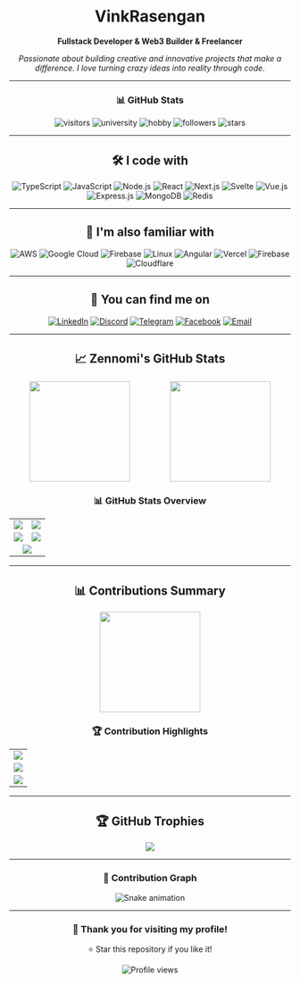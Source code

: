 <div align="center">

# VinkRasengan

**Fullstack Developer & Web3 Builder & Freelancer**

*Passionate about building creative and innovative projects that make a difference. I love turning crazy ideas into reality through code.*

---

### 📊 GitHub Stats

![visitors](https://visitor-badge.laobi.icu/badge?page_id=zennomi.zennomi&style=flat-square&color=0080ff)
![university](https://img.shields.io/badge/university-UWU-red?style=flat-square)
![hobby](https://img.shields.io/badge/hobby-Japanese%20Culture-green?style=flat-square)
![followers](https://img.shields.io/github/followers/zennomi?label=Follow&style=flat-square&color=blue&logo=github)
![stars](https://img.shields.io/github/stars/zennomi?label=Stars&style=flat-square&color=yellow&logo=github)

</div>

---

<div align="center">

## 🛠️ I code with

![TypeScript](https://img.shields.io/badge/-TypeScript-007ACC?style=for-the-badge&logo=typescript&logoColor=white)
![JavaScript](https://img.shields.io/badge/-JavaScript-F7DF1E?style=for-the-badge&logo=javascript&logoColor=black)
![Node.js](https://img.shields.io/badge/-Node.js-339933?style=for-the-badge&logo=node.js&logoColor=white)
![React](https://img.shields.io/badge/-React-61DAFB?style=for-the-badge&logo=react&logoColor=black)
![Next.js](https://img.shields.io/badge/-Next.js-000000?style=for-the-badge&logo=next.js&logoColor=white)
![Svelte](https://img.shields.io/badge/-Svelte-FF3E00?style=for-the-badge&logo=svelte&logoColor=white)
![Vue.js](https://img.shields.io/badge/-Vue.js-4FC08D?style=for-the-badge&logo=vue.js&logoColor=white)
![Express.js](https://img.shields.io/badge/-Express.js-000000?style=for-the-badge&logo=express&logoColor=white)
![MongoDB](https://img.shields.io/badge/-MongoDB-47A248?style=for-the-badge&logo=mongodb&logoColor=white)
![Redis](https://img.shields.io/badge/-Redis-DC382D?style=for-the-badge&logo=redis&logoColor=white)

</div>

---

<div align="center">

## 🌟 I'm also familiar with

![AWS](https://img.shields.io/badge/-AWS-232F3E?style=for-the-badge&logo=amazon-aws&logoColor=white)
![Google Cloud](https://img.shields.io/badge/-Google%20Cloud-4285F4?style=for-the-badge&logo=google-cloud&logoColor=white)
![Firebase](https://img.shields.io/badge/-Firebase-FFCA28?style=for-the-badge&logo=firebase&logoColor=black)
![Linux](https://img.shields.io/badge/-Linux-FCC624?style=for-the-badge&logo=linux&logoColor=black)
![Angular](https://img.shields.io/badge/-Angular-DD0031?style=for-the-badge&logo=angular&logoColor=white)
![Vercel](https://img.shields.io/badge/-Vercel-000000?style=for-the-badge&logo=vercel&logoColor=white)
![Firebase](https://img.shields.io/badge/-Firebase-FFCA28?style=for-the-badge&logo=firebase&logoColor=black)
![Cloudflare](https://img.shields.io/badge/-Cloudflare-F38020?style=for-the-badge&logo=cloudflare&logoColor=white)

</div>

---

<div align="center">

## 🔗 You can find me on

[![LinkedIn](https://img.shields.io/badge/-LinkedIn-0077B5?style=for-the-badge&logo=linkedin&logoColor=white)](https://linkedin.com/in/zennomi)
[![Discord](https://img.shields.io/badge/-Discord-7289DA?style=for-the-badge&logo=discord&logoColor=white)](https://discord.gg/zennomi)
[![Telegram](https://img.shields.io/badge/-Telegram-0088CC?style=for-the-badge&logo=telegram&logoColor=white)](https://t.me/zennomi)
[![Facebook](https://img.shields.io/badge/-Facebook-1877F2?style=for-the-badge&logo=facebook&logoColor=white)](https://www.facebook.com/ghscp/)
[![Email](https://img.shields.io/badge/-Email-D14836?style=for-the-badge&logo=gmail&logoColor=white)](mailto:zennomi@example.com)

</div>

---

<div align="center">

## 📈 Zennomi's GitHub Stats

<div style="display: flex; justify-content: space-around; margin: 20px 0;">

<img height="180em" src="https://github-readme-stats.vercel.app/api?username=zennomi&show_icons=true&theme=tokyonight&include_all_commits=true&count_private=true"/>

<img height="180em" src="https://github-readme-stats.vercel.app/api/top-langs/?username=zennomi&layout=compact&langs_count=8&theme=tokyonight"/>

</div>

### 📊 GitHub Stats Overview

<table align="center">
  <tr>
    <td align="center">
      <img src="https://img.shields.io/badge/⭐%20Total%20Stars%20Earned-348-yellow?style=for-the-badge"/>
    </td>
    <td align="center">
      <img src="https://img.shields.io/badge/📝%20Total%20Commits-1.5k-blue?style=for-the-badge"/>
    </td>
  </tr>
  <tr>
    <td align="center">
      <img src="https://img.shields.io/badge/🔀%20Total%20PRs-45-green?style=for-the-badge"/>
    </td>
    <td align="center">
      <img src="https://img.shields.io/badge/🐛%20Total%20Issues-7-red?style=for-the-badge"/>
    </td>
  </tr>
  <tr>
    <td align="center" colspan="2">
      <img src="https://img.shields.io/badge/🎯%20Contributed%20to%20(last%20year)-1-purple?style=for-the-badge"/>
    </td>
  </tr>
</table>

</div>

---

<div align="center">

## 📊 Contributions Summary

<img height="180em" src="https://github-readme-streak-stats.herokuapp.com/?user=zennomi&theme=tokyonight&hide_border=true"/>

### 🏆 Contribution Highlights

<table align="center">
  <tr>
    <td align="center">
      <img src="https://img.shields.io/badge/3,671%20Total%20Contributions-Sep%2018,%202018%20–%20Present-brightgreen?style=for-the-badge"/>
    </td>
  </tr>
  <tr>
    <td align="center">
      <img src="https://img.shields.io/badge/🔥%207%20Current%20Streak-Aug%2018%20–%20Aug%2024-orange?style=for-the-badge"/>
    </td>
  </tr>
  <tr>
    <td align="center">
      <img src="https://img.shields.io/badge/🏆%2036%20Longest%20Streak-Jan%2010%20–%20Feb%2014-red?style=for-the-badge"/>
    </td>
  </tr>
</table>

</div>

---

<div align="center">

## 🏆 GitHub Trophies

<img src="https://github-profile-trophy.vercel.app/?username=zennomi&theme=tokyonight&no-frame=false&no-bg=false&margin-w=4&row=2&column=4"/>

</div>

---

<div align="center">

### 🐍 Contribution Graph

<img src="https://github.com/zennomi/zennomi/blob/output/github-contribution-grid-snake.svg" alt="Snake animation" />

</div>

---

<div align="center">
  <h3>💫 Thank you for visiting my profile!</h3>
  <p>⭐ Star this repository if you like it!</p>
  
  <img src="https://komarev.com/ghpvc/?username=zennomi&label=Profile%20views&color=0e75b6&style=flat" alt="Profile views" />
</div>
